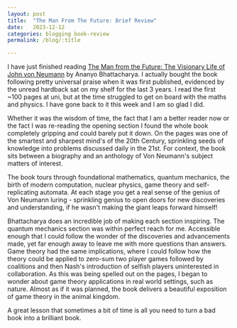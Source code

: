 ```yaml
---
layout: post
title:  "The Man From The Future: Brief Review"
date:   2023-12-12
categories: blogging book-review
permalink: /blog/:title

---
```


I have just finished reading <a href="https://www.amazon.co.uk/Man-Future-Visionary-Life-Neumann">The Man from the Future: The Visionary Life of John von Neumann</a> by Ananyo Bhattacharya. I actually bought the book following pretty universal praise when it was first published, evidenced by the unread hardback sat on my shelf for the last 3 years. I read the first ~100 pages at uni, but at the time struggled to get on board with the maths and physics. I have gone back to it this week and I am so glad I did.

Whether it was the wisdom of time, the fact that I am a better reader now or the fact I was re-reading the opening section I found the whole book completely gripping and could barely put it down. On the pages was one of the smartest and sharpest mind's of the 20th Century, sprinkling seeds of knowledge into problems discussed daily in the 21st. For context, the book sits between a biography and an anthology of Von Neumann's subject matters of interest.

The book tours through foundational mathematics, quantum mechanics, the birth of modern computation, nuclear physics, game theory and self-replicating automata. At each stage you get a real sense of the genius of Von Neumann luring - sprinkling genius to open doors for new discoveries and understanding, if he wasn't making the giant leaps forward himself!

Bhattacharya does an incredible job of making each section inspiring. The quantum mechanics section was within perfect reach for me. Accessible enough that I could follow the wonder of the discoveries and advancements made, yet far enough away to leave me with more questions than answers. Game theory had the same implications, where I could follow how the theory could be applied to zero-sum two player games followed by coalitions and then Nash's introduction of selfish players uninterested in collaboration. As this was being spelled out on the pages, I began to wonder about game theory applications in real world settings, such as nature. Almost as if it was planned, the book delivers a beautiful exposition of game theory in the animal kingdom. 

A great lesson that sometimes a bit of time is all you need to turn a bad book into a brilliant book.